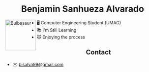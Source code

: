 
  <h1 align = "center">
    Benjamin Sanhueza Alvarado
  </h1> 
  
<div>
  <img src = "https://art.pixilart.com/b25ec9eb49f290a.png" alt = "Bulbasaur" width = "100" align = "left">
</div>

- 🖥️ Computer Engineering Student (UMAG)
- 📚 I'm Still Learning
- 🐱 Enjoying the process
  
<h2 align = "center">
Contact
</h2> 

- ✉️ bisalva99@gmail.com


<!---
Bisalva/Bisalva is a ✨ special ✨ repository because its `README.md` (this file) appears on your GitHub profile.
You can click the Preview link to take a look at your changes.
--->
